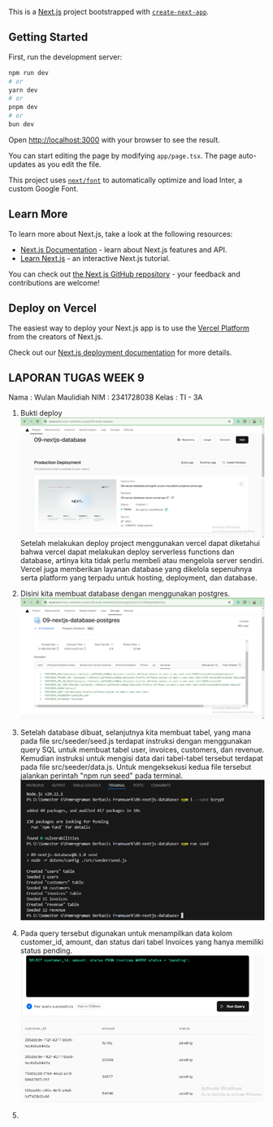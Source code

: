 This is a [Next.js](https://nextjs.org/) project bootstrapped with [`create-next-app`](https://github.com/vercel/next.js/tree/canary/packages/create-next-app).

## Getting Started

First, run the development server:

```bash
npm run dev
# or
yarn dev
# or
pnpm dev
# or
bun dev
```

Open [http://localhost:3000](http://localhost:3000) with your browser to see the result.

You can start editing the page by modifying `app/page.tsx`. The page auto-updates as you edit the file.

This project uses [`next/font`](https://nextjs.org/docs/basic-features/font-optimization) to automatically optimize and load Inter, a custom Google Font.

## Learn More

To learn more about Next.js, take a look at the following resources:

- [Next.js Documentation](https://nextjs.org/docs) - learn about Next.js features and API.
- [Learn Next.js](https://nextjs.org/learn) - an interactive Next.js tutorial.

You can check out [the Next.js GitHub repository](https://github.com/vercel/next.js/) - your feedback and contributions are welcome!

## Deploy on Vercel

The easiest way to deploy your Next.js app is to use the [Vercel Platform](https://vercel.com/new?utm_medium=default-template&filter=next.js&utm_source=create-next-app&utm_campaign=create-next-app-readme) from the creators of Next.js.

Check out our [Next.js deployment documentation](https://nextjs.org/docs/deployment) for more details.


## LAPORAN TUGAS WEEK 9
Nama : Wulan Maulidiah
NIM : 2341728038
Kelas : TI - 3A

1. Bukti deploy
![Screenshoot](assets/W09-1.png)
Setelah melakukan deploy project menggunakan vercel dapat diketahui bahwa vercel dapat melakukan deploy serverless functions dan database, artinya kita tidak perlu membeli atau mengelola server sendiri. Vercel juga memberikan layanan database yang dikelola sepenuhnya serta platform yang terpadu untuk hosting, deployment, dan database.

2. Disini kita membuat database dengan menggunakan postgres.
![Screenshoot](assets/W09-2.png)

3. Setelah database dibuat, selanjutnya kita membuat tabel, yang mana pada file src/seeder/seed.js terdapat instruksi dengan menggunakan query SQL untuk membuat tabel user, invoices, customers, dan revenue. Kemudian instruksi untuk mengisi data dari tabel-tabel tersebut terdapat pada file src/seeder/data.js. Untuk mengeksekusi kedua file tersebut jalankan perintah "npm run seed" pada terminal.
![Screenshoot](assets/W09-3.png)

4. Pada query tersebut digunakan untuk menampilkan data kolom customer_id, amount, dan status dari tabel Invoices yang hanya memiliki status pending.
![Screenshoot](assets/W09-4.png)

5.